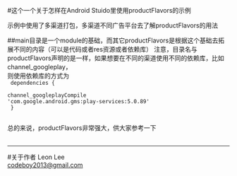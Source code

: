 #这个一个关于怎样在Android Stuido里使用productFlavors的示例

示例中使用了多渠道打包，多渠道不同广告平台去了解productFlavors的用法

##main目录是一个module的基础，而其它productFlavors是根据这个基础去拓展不同的内容（可以是代码或者res资源或者依赖库）
注意，目录名与productFlavors声明的是一样，如果想要在不同的渠道使用不同的依赖库，比如channel_googleplay，<br>
则使用依赖库的方式为<br>
<code>
dependencies {<br>
    channel_googleplayCompile 'com.google.android.gms:play-services:5.0.89'<br>
}<br>
</code>

总的来说，productFlavors非常强大，供大家参考一下<br><br>

***

#关于作者
Leon Lee <br>
codeboy2013@gmail.com
<br><br>